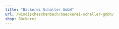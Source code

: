 ```yaml
---
title: "Bäckerei Schaller GmbH"
url: /windischeschenbach/baeckerei-schaller-gmbh/
shop: Bäckerei
---
```

